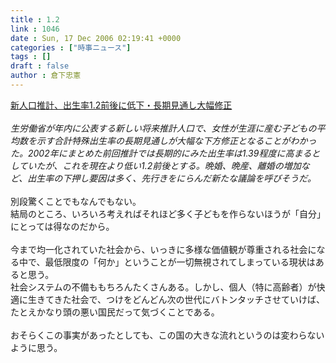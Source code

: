 ```yaml
---
title : 1.2
link : 1046
date : Sun, 17 Dec 2006 02:19:41 +0000
categories : ["時事ニュース"]
tags : []
draft : false
author : 倉下忠憲
---
```


<A HREF="http://www.nikkei.co.jp/news/main/20061217AT3S1600U16122006.html" TARGET="_blank">新人口推計、出生率1.2前後に低下・長期見通し大幅修正 </A><BR><BR><I>生労働省が年内に公表する新しい将来推計人口で、女性が生涯に産む子どもの平均数を示す合計特殊出生率の長期見通しが大幅な下方修正となることがわかった。2002年にまとめた前回推計では長期的にみた出生率は1.39程度に高まるとしていたが、これを現在より低い1.2前後とする。晩婚、晩産、離婚の増加など、出生率の下押し要因は多く、先行きをにらんだ新たな議論を呼びそうだ。 </I><BR><BR>別段驚くことでもなんでもない。<BR>結局のところ、いろいろ考えればそれほど多く子どもを作らないほうが「自分」にとっては得なのだから。<BR><BR>今まで均一化されていた社会から、いっきに多様な価値観が尊重される社会になる中で、最低限度の「何か」ということが一切無視されてしまっている現状はあると思う。<BR>社会システムの不備ももちろんたくさんある。しかし、個人（特に高齢者）が快適に生きてきた社会で、つけをどんどん次の世代にバトンタッチさせていけば、たとえかなり頭の悪い国民だって気づくことである。<BR><BR>おそらくこの事実があったとしても、この国の大きな流れというのは変わらないように思う。<BR><br><br>
